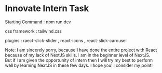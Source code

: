 <h1>Innovate Intern Task</h1>

<p>Starting Command : npm run dev</p>
<p>css framework : tailwind.css</p>
<p>plugins : raect-slick-slider , react-icons , react-slick-carousel</p>

<p>Note:
I am sincerely sorry, because I have done the entire project with React because of my lack of NextJS skills. I am in the beginner level of NextJS. But if I am given the opportunity of intern then I will try my best to perform well by learning NextJS in these few days. I hope you'll consider my point!</p>

